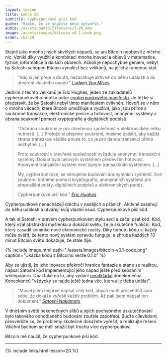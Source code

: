 ```yaml
---
layout: lesson
title: Lekce 20
subtitle: Cypherpunkové píší kód
quote: "Vidím, že se snažíte něco vytvořit."
audio: /assets/audio/21lessons/3-20.m4a
image: /assets/images/bitcoin-v0.1-code.png
order: ch3-20
---
```


Stejně jako mnoho jiných skvělých nápadů, se ani Bitcoin neobjevil 
z ničeho nic. Vznikl díky využití a kombinaci mnoha inovací a objevů 
v matematice, fyzice, informatice a dalších oborech. Ačkoli je nepochybně 
géniem, nebyl by Satoshi schopen Bitcoin vynalézt bez velikánů, 
na jejichž ramenou stál.

> "Kdo si jen přeje a doufá, nezasahuje aktivně do běhu událostí 
> a do utváření vlastního osudu."
> <cite>[Ludwig Von Mises]</cite>

Jedním z těchto velikánů je Eric Hughes, jeden ze zakladatelů 
cypherpunkového hnutí a autor [cypherpunkového manifestu][cypherpunk manifesto]. Je těžké si 
představit, že by Satoshi nebyl tímto manifestem ovlivněn. Hovoří se 
v něm o mnoha věcech, které Bitcoin umožňuje a využívá, jako jsou přímé 
a soukromé transakce, elektronické peníze a hotovost, anonymní systémy 
a obrana soukromí pomocí kryptografie a digitálních podpisů.

> "Ochrana soukromí je pro otevřenou společnost v elektronickém věku 
> nutností. [...] Protože si přejeme soukromí, musíme zajistit, aby každá 
> strana transakce věděla pouze to, co je pro danou transakci přímo 
> nezbytné. [...]
>
> Proto soukromí v otevřené společnosti vyžaduje anonymní transakční 
> systémy. Dosud byla takovým systémem především hotovost. Anonymní 
> transakční systém není tajným transakčním systémem.
> [...]
>
> My, cypherpunkové, se věnujeme budování anonymních systémů. Své soukromí 
> bráníme pomocí kryptografie, anonymních systémů pro přeposílání pošty, 
> digitálních podpisů a elektronických peněz.
>
> Cypherpunkové píší kód."
> <cite>[Eric Hughes][cypherpunk manifesto]</cite>

Cypherpunkové nenacházejí útěchu v nadějích a přáních. Aktivně zasahují 
do běhu událostí a utvářejí svůj vlastní osud. Cypherpunkové píší kód.

A tak si Satoshi v pravém cypherpunkovém stylu sedl a začal psát kód. 
Kód, který vzal abstraktní myšlenku a dokázal světu, že je skutečně funkční. 
Kód, který zasadil semínko nové ekonomické reality. Díky tomuto kódu si 
každý může ověřit, že tento nový systém opravdu funguje, a zhruba každých 
10 minut Bitcoin světu dokazuje, že stále žije.

{% include image.html path="./assets/images/bitcoin-v0.1-code.png" caption="Ukázka kódu z Bitcoinu verze 0.1.0" %}

Aby se ujistil, že jeho inovace překročí hranice fantazie a stane se realitou, 
napsal Satoshi kód implementující jeho nápad ještě před sepsáním whitepaperu. 
Dbal také na to, aby vydání [neodkládal][not to delay] donekonečna. Koneckonců "vždycky 
se najde ještě jedna věc, kterou je třeba udělat".

> "Musel jsem nejprve napsat celý kód, abych mohl přesvědčit sám sebe, že 
> dokážu vyřešit každý problém. Až pak jsem napsal ten dokument."
> <cite>[Satoshi Nakamoto][6]</cite>

V dnešním světě nekonečných slibů a jejich pochybného uskutečňování bylo 
takového odhodlaného budování zoufale zapotřebí. Buďte cílevědomí, 
přesvědčte se, že problémy skutečně dokážete vyřešit, a realizujte řešení. 
Všichni bychom se měli snažit být trochu více cypherpunkoví.

Bitcoin mě naučil, že cypherpunkové píší kód.

---

{% include links.html lesson=20 %}

[mail-announcement]: http://www.metzdowd.com/pipermail/cryptography/2008-October/014810.html
[Ludwig Von Mises]: https://mises.org/library/human-action-0/html/pp/613
[cypherpunk manifesto]: https://www.activism.net/cypherpunk/manifesto.html
[version 0.1.0]: https://bitcointalk.org/index.php?topic=68121.0
[not to delay]: https://bitcointalk.org/index.php?topic=199.msg1670#msg1670
[6]: http://www.metzdowd.com/pipermail/cryptography/2008-November/014832.html

<!-- Wikipedia -->
[alice]: https://en.wikipedia.org/wiki/Alice%27s_Adventures_in_Wonderland
[carroll]: https://en.wikipedia.org/wiki/Lewis_Carroll
